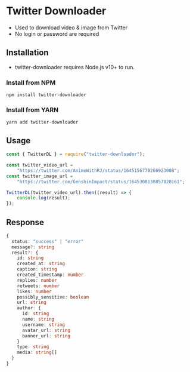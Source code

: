 # Twitter Downloader

-   Used to download video & image from Twitter
-   No login or password are required

## Installation

-   twitter-downloader requires Node.js v10+ to run.

### Install from NPM

```
npm install twitter-downloader
```

### Install from YARN

```
yarn add twitter-downloader
```

## Usage

```js
const { TwitterDL } = require("twitter-downloader");

const twitter_video_url =
    "https://twitter.com/AnimeWithRJ/status/1645156770266923008";
const twitter_image_url =
    "https://twitter.com/GenshinImpact/status/1645308130857820161";

TwitterDL(twitter_video_url).then((result) => {
    console.log(result);
});
```

## Response

```ts
{
  status: "success" | "error"
  message?: string
  result?: {
    id: string
    created_at: string
    caption: string
    created_timestamp: number
    replies: number
    retweets: number
    likes: number
    possibly_sensitive: boolean
    url: string
    author: {
      id: string
      name: string
      username: string
      avatar_url: string
      banner_url: string
    }
    type: string
    media: string[]
  }
}
```
